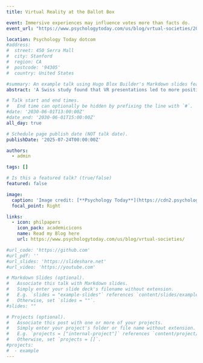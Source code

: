 ```yaml
---
title: Virtual Reality at the Ballot Box

event: Immersive experiences may influence votes more than facts do.
event_url: "https://www.psychologytoday.com/us/blog/vrtual-societies/202507/virtual-reality-at-the-ballot-box"

location: Psychology Today dotcom
#address:
#  street: 450 Serra Mall
#  city: Stanford
#  region: CA
#  postcode: '94305'
#  country: United States

#summary: An example talk using Hugo Blox Builder's Markdown slides feature.
abstract: 'A Swiss study found that VR presentations led to more positive votes, regardless of negative framing. VR’s immersiveness can override content, influencing political decisions through experience. Most participants using VR did not detect whether the content was pro or con. https://www.psychologytoday.com/us/blog/vrtual-societies/202507/virtual-reality-at-the-ballot-box'

# Talk start and end times.
#   End time can optionally be hidden by prefixing the line with `#`.
#date: '2030-06-01T13:00:00Z'
#date_end: '2030-06-01T15:00:00Z'
all_day: true

# Schedule page publish date (NOT talk date).
publishDate: '2025-07-24T00:00:00Z'

authors:
  - admin

tags: []

# Is this a featured talk? (true/false)
featured: false

image:
  caption: 'Image credit: [**Psychology Today**](https://cdn2.psychologytoday.com/assets/styles/manual_crop_1_1_288x288/public/teaser_image/blog_entry/2025-07/pexels-element5-1550337.jpg)'
  focal_point: Right

links:
  - icon: philpapers
    icon_pack: academicicons
    name: Read my Blog here
    url: https://www.psychologytoday.com/us/blog/vrtual-societies/

#url_code: 'https://github.com'
#url_pdf: ''
#url_slides: 'https://slideshare.net'
#url_video: 'https://youtube.com'

# Markdown Slides (optional).
#   Associate this talk with Markdown slides.
#   Simply enter your slide deck's filename without extension.
#   E.g. `slides = "example-slides"` references `content/slides/example-slides.md`.
#   Otherwise, set `slides = ""`.
#slides: ""

# Projects (optional).
#   Associate this post with one or more of your projects.
#   Simply enter your project's folder or file name without extension.
#   E.g. `projects = ["internal-project"]` references `content/project/deep-learning/index.md`.
#   Otherwise, set `projects = []`.
#projects:
#  - example
---
```

